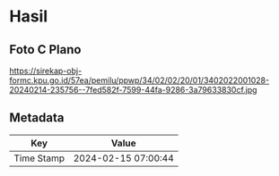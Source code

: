 # Hasil

## Foto C Plano

https://sirekap-obj-formc.kpu.go.id/57ea/pemilu/ppwp/34/02/02/20/01/3402022001028-20240214-235756--7fed582f-7599-44fa-9286-3a79633830cf.jpg


## Metadata

| Key        | Value               |
| ---------- | ------------------- |
| Time Stamp | 2024-02-15 07:00:44 |



